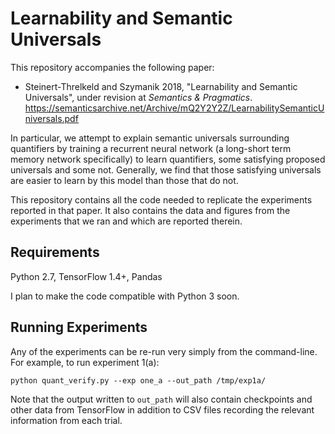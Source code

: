 # Learnability and Semantic Universals

This repository accompanies the following paper:
* Steinert-Threlkeld and Szymanik 2018, "Learnability and Semantic Universals", under revision at _Semantics & Pragmatics_. https://semanticsarchive.net/Archive/mQ2Y2Y2Z/LearnabilitySemanticUniversals.pdf

In particular, we attempt to explain semantic universals surrounding quantifiers by training a recurrent neural network (a long-short term memory network specifically) to learn quantifiers, some satisfying proposed universals and some not.  Generally, we find that those satisfying universals are easier to learn by this model than those that do not.  

This repository contains all the code needed to replicate the experiments reported in that paper.  It also contains the data and figures from the experiments that we ran and which are reported therein.

## Requirements

Python 2.7, TensorFlow 1.4+, Pandas

I plan to make the code compatible with Python 3 soon.

## Running Experiments

Any of the experiments can be re-run very simply from the command-line.  For example, to run experiment 1(a):

```
python quant_verify.py --exp one_a --out_path /tmp/exp1a/
```

Note that the output written to `out_path` will also contain checkpoints and other data from TensorFlow in addition to CSV files recording the relevant information from each trial.
